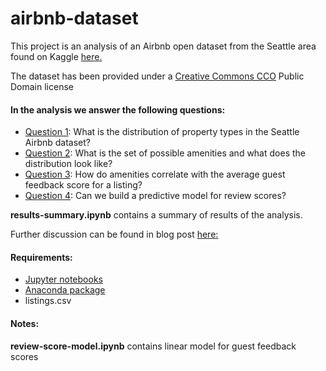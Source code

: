 # airbnb-dataset

This project is an analysis of an Airbnb open dataset from the Seattle area found on Kaggle <a href="https://www.kaggle.com/airbnb/seattle"> here.</a>

The dataset has been provided under a <a href="https://creativecommons.org/publicdomain/zero/1.0/">Creative Commons CCO</a> Public Domain license

#### In the analysis we answer the following questions:

- <u>Question 1</u>: What is the distribution of property types in the Seattle Airbnb dataset?
- <u>Question 2</u>: What is the set of possible amenities and what does the distribution look like?
- <u>Question 3</u>: How do amenities correlate with the average guest feedback score for a listing?
- <u>Question 4</u>: Can we build a predictive model for review scores?

<b>results-summary.ipynb</b> contains a summary of results of the analysis.

Further discussion can be found in blog post <a href="https://medium.com/@bwblock/how-data-science-can-make-you-a-better-airbnb-host-242b57227283">here:</a>

#### Requirements:

- <a href="https://jupyter.org/"> Jupyter notebooks </a>
- <a href="https://www.anaconda.com/"> Anaconda package</a>
- listings.csv

#### Notes:

<b>review-score-model.ipynb</b> contains linear model for guest feedback scores 


